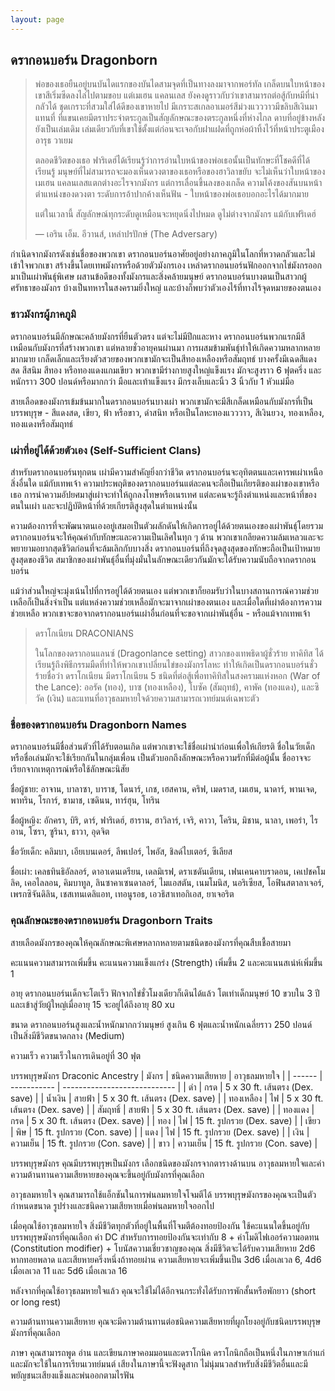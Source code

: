 ```yaml
---
layout: page
---
```

## <a name="dragonborn">ดรากอนบอร์น Dragonborn</a>

> พ่อของเธอยืนอยู่บนบันไดแรกของบันไดสามจุดที่เป็นทางลงมาจากพอร์ทัล เกล็ดบนใบหน้าของเขาสีเริ่มซีดลงไล่ไปตามขอบ แต่เมเฮน แคลนเลส ยังคงดูราวกับว่าเขาสามารถต่อสู้กับหมีที่น่ากลัวได้ ชุดเกราะที่สวมใส่ได้ดีของเขาหายไป มีเกราะสเกลอาเมอร์สีม่วงแวววาวมีขลิบสีเงินมาแทนที่ ที่แขนเคยมีตราประจำตระกูลเป็นสัญลักษณะของตระกูลหนึ่งที่ห่างไกล ดาบที่อยู่ข้างหลังยังเป็นเล่มเดิม เล่มเดียวกับที่เขาใช้ตั้งแต่ก่อนจะเจอกับฝาแฝดที่ถูกห่อผ้าทิ้งไว้ที่หน้าประตูเมืองอารุธ วาเยม
>
> ตลอดชีวิตของเธอ ฟาริเดฮ์ได้เรียนรู้ว่าการอ่านใบหน้าของพ่อเธอนั้นเป็นทักษะที่โชคดีที่ได้เรียนรู้ มนุษย์ที่ไม่สามารถจะมองเห็นดวงตาของเธอหรือของฮาวิลาขยับ จะไม่เห็นว่าใบหน้าของเมเฮน แคลนเลสแตกต่างอะไรจากมังกร แต่การเลื่อนขึ้นลงของเกล็ด ความโค้งของสันบนหน้า ตำแหน่งของดวงตา ระดับการอ้าปากค้างเห็นฟัน - ใบหน้าของพ่อเธอบอกอะไรได้มากมาย
>
> แต่ในเวลานี้ สัญลักษณ์ทุกระดับดูเหมือนจะหยุดนิ่งไปหมด ดูไม่ต่างจากมังกร แม้กับเฟริเดฮ์
>
> — เอริน เอ็ม. อีวานส์, เหล่าปรปักษ์ (The Adversary)

กำเนิดจากมังกรดังเช่นชื่อของพวกเขา ดรากอนบอร์นอาศัยอยู่อย่างภาคภูมิในโลกที่หวาดกลัวและไม่เข้าใจพวกเขา สร้างขึ้นโดยเทพมังกรหรือด้วยตัวมังกรเอง เหล่าดรากอนบอร์นฟักออกจากไข่มังกรออกมาเป็นเผ่าพันธุ์พิเศษ ผสานข้อดีของทั้งมังกรและสิ่งคล้ายมนุษย์ ดรากอนบอร์นบางตนเป็นสาวกผู้ศรัทธาของมังกร บ้างเป็นทหารในสงครามยิ่งใหญ่ และบ้างก็พบว่าตัวเองไร้ที่ทางไร้จุดหมายของตนเอง

### ชาวมังกรผู้ภาคภูมิ

ดรากอนบอร์นมีลักษณะคล้ายมังกรที่ยืนตัวตรง แต่จะไม่มีปีกและหาง ดรากอนบอร์นพวกแรกมีสีเหมือนกับมังกรที่สร้างพวกเขา แต่หลายชั่วอายุคนผ่านมา การผสมข้ามพันธุ์ทำให้เกิดความหลากหลายมากมาย เกล็ดเล็กและเรียงตัวสวยของพวกเขามักจะเป็นสีทองเหลืองหรือสัมฤทธ์ บางครั้งมีเฉดสีแดงสด สีสนิม สีทอง หรือทองแดงแกมเขียว พวกเขามีร่างกายสูงใหญ่แข็งแรง มักจะสูงราว 6 ฟุตครึ่ง และหนักราว 300 ปอนด์หรือมากกว่า มือและเท้าแข็งแรง มีกรงเล็บและนิ้ว 3 นิ้วกับ 1 หัวแม่มือ

สายเลือดของมังกรเข้มข้นมากในดรากอนบอร์นบางเผ่า พวกเขามักจะมีสีเกล็ดเหมือนกับมังกรที่เป็นบรรพบุรุษ - สีแดงสด, เขียว, ฟ้า หรือขาว, ดำสนิท หรือเป็นโลหะทองแวววาว, สีเงินยวง, ทองเหลือง, ทองแดงหรือสัมฤทธ์

### เผ่าที่อยู่ได้ด้วยตัวเอง (Self-Sufficient Clans)

สำหรับดรากอนบอร์นทุกตน เผ่ามีความสำคัญยิ่งกว่าชีวิต ดรากอนบอร์นจะอุทิตตนและเคารพเผ่าเหนือสิ่งอื่นใด แม้กับเทพเจ้า ความประพฤติของดรากอนบอร์นแต่ละคนจะถือเป็นเกียรติของเผ่าของเขาหรือเธอ การนำความอัปยศมาสู่เผ่าจะทำให้ถูกลงโทษหรือเนรเทศ แต่ละคนจะรู้ถึงตำแหน่งและหน้าที่ของตนในเผ่า และจะปฏิบัติหน้าที่ด้วยเกียรติสูงสุดในตำแหน่งนั้น

ความต้องการที่จะพัฒนาตนเองอยู่เสมอเป็นตัวผลักดันให้เกิดการอยู่ได้ด้วยตนเองของเผ่าพันธุ์โดยรวม ดรากอนบอร์นจะให้คุณค่ากับทักษะและความเป็นเลิศในทุก ๆ ด้าน พวกเขาเกลียดความล้มเหลวและจะพยายามอยากสุดชีวิตก่อนที่จะล้มเลิกกับบางสิ่ง ดรากอนบอร์นที่ถึงจุดสูงสุดของทักษะถือเป็นเป้าหมายสูงสุดของชีวิต สมาชิกของเผ่าพันธุ์อื่นที่มุ่งมั่นในลักษณะเดียวกันมักจะได้รับความนับถือจากดรากอนบอร์น

แม้ว่าส่วนใหญ่จะมุ่งเน้นไปที่การอยู่ได้ด้วยตนเอง แต่พวกเขาก็ยอมรับว่าในบางสถานการณ์ความช่วยเหลือก็เป็นสิ่งจำเป็น แต่แหล่งความช่วยเหลือมักจะมาจากเผ่าของตนเอง และเมื่อใดที่เผ่าต้องการความช่วยเหลือ พวกเขาจะขอจากดรากอนบอร์นเผ่าอื่นก่อนที่จะขอจากเผ่าพันธุ์อื่น - หรือแม้จากเทพเจ้า

> ดราโกเนียน DRACONIANS
>
> ในโลกของดรากอนแลนซ์ (Dragonlance setting) สาวกของเทพธิดาผู้ชั่วร้าย ทาคิทิส ได้เรียนรู้ถึงพิธีกรรมมืดที่ทำให้พวกเขาเปลี่ยนไข่ของมังกรโลหะ ทำให้เกิดเป็นดรากอนบอร์นชั่วร้ายชื่อว่า ดราโกเนียน มีดราโกเนียน 5 ชนิดที่ต่อสู้เพื่อทาคิทิสในสงครามแห่งหอก (War of the Lance): ออรัค (ทอง), บาซ (ทองเหลือง), โบซัค (สัมฤทธ์), คาพัค (ทองแดง), และซิวัค (เงิน) และแทนที่อาวุธลมหายใจด้วยความสามารถเวทย์มนต์เฉพาะตัว

### ชื่อของดรากอนบอร์น Dragonborn Names

ดรากอนบอร์นมีชื่อส่วนตัวที่ได้รับตอนเกิด แต่พวกเขาจะใช้ชื่อเผ่านำก่อนเพื่อให้เกียรติ ชื่อในวัยเด็กหรือชื่อเล่นมักจะใช้เรียกกันในกลุ่มเพื่อน เป็นตัวบอกถึงลักษณะหรือความรักที่มีต่อผู้นั้น ชื่ออาจจะเรียกจากเหตุการณ์หรือใช้ลักษณะนิสัย

ชื่อผู้ชาย: อาจาน, บาลาซา, บาราช, โดนาร์, เกช, เฮสคาน, คริฟ, เมดราส, เมเฮน, นาดาร์, พานเจด, พาทริน, โรการ์, ชามาช, เซดินน, ทาร์ฮุน, โทริน

ชื่อผู้หญิง: อักครา, บิริ, ดาร์, ฟาริเดฮ์, ฮาราน, ฮาวิลาร์, เจริ, คาวา, โคริน, มิชาน, นาลา, เพอร่า, ไรอาน, โซรา, ซูรินา, ธาวา, อุดจิต

ชื่อวัยเด็ก: คลิมบา, เอียเบนเดอร์, ลีพเปอร์, ไพอัส, ชิลด์ไบเตอร์, ซีเลียส

ชื่อเผ่า: เคลธทินธิอัลลอร์, ดาอาเดนเดรียน, เดลมิเรฟ, ดราเชดันเดียน, เฟนเคนคาบราดอน, เคเปชคโมลิค, เคอไลลอน, คิมบาทูล, ลินซาคาเซนดาลอร์, ไมแอสตัน, เนมโมนิส, นอริเซียส, โอฟินสตาลาเจอร์, เพรกซิจันดิลิน, เชสเทนเดลิแอท, เทอนูรอธ, เอวธิสาเทอกิเอส, ยาเจอริต

### คุณลักษณะของดรากอนบอร์น Dragonborn Traits

สายเลือดมังกรของคุณให้คุณลักษณะพิเศษหลากหลายตามชนิดของมังกรที่คุณสืบเชื้อสายมา

คะแนนความสามารถเพิ่มขึ้น คะแนนความแข็งแกร่ง (Strength) เพิ่มขึ้น 2 และคะแนนสเน่ห์เพิ่มขึ้น 1

อายุ ดรากอนบอร์นเด็กจะโตเร็ว ฟักจากไข่ชั่วโมงเดียวก็เดินได้แล้ว โตเท่าเด็กมนุษย์ 10 ขวบใน 3 ปี และเข้าสู่วัยผู้ใหญ่เมื่ออายุ 15 จะอยู่ได้ถึงอายุ 80 xu

ขนาด ดรากอนบอร์นสูงและน้ำหนักมากกว่ามนุษย์ สูงเกิน 6 ฟุตและน้ำหนักเฉลี่ยราว 250 ปอนด์ เป็นสิ่งมีชีวิตขนาดกลาง (Medium)

ความเร็ว ความเร็วในการเดินอยู่ที่ 30 ฟุต

บรรพบุรุษมังกร Draconic Ancestry
| มังกร | ชนิดความเสียหาย | อาวุธลมหายใจ |
| ------ | ----------- | ---------------------------- |
| ดำ | กรด | 5 x 30 ft. เส้นตรง (Dex. save) |
| น้ำเงิน | สายฟ้า | 5 x 30 ft. เส้นตรง (Dex. save) |
| ทองเหลือง | ไฟ | 5 x 30 ft. เส้นตรง (Dex. save) |
| สัมฤทธิ์ | สายฟ้า | 5 x 30 ft. เส้นตรง (Dex. save) |
| ทองแดง | กรด | 5 x 30 ft. เส้นตรง (Dex. save) |
| ทอง | ไฟ | 15 ft. รูปกรวย (Dex. save) |
| เขียว | พิษ | 15 ft. รูปกรวย (Con. save) |
| แดง | ไฟ | 15 ft. รูปกรวย (Dex. save) |
| เงิน | ความเย็น | 15 ft. รูปกรวย (Con. save) |
| ขาว | ความเย็น | 15 ft. รูปกรวย (Con. save) |

บรรพบุรุษมังกร คุณมีบรรพบุรุษเป็นมังกร เลือกชนิดของมังกรจากตารางด้านบน อาวุธลมหายใจและค่าความต้านทานความเสียหายของคุณจะขึ้นอยู่กับมังกรที่คุณเลือก

อาวุธลมหายใจ คุณสามารถใช้แอ็กชันในการพ่นลมหายใจโจมตีได้ บรรพบุรุษมังกรของคุณจะเป็นตัวกำหนดขนาด รูปร่างและชนิดความเสียหายเมื่อพ่นลมหายใจออกไป

เมื่อคุณใช้อาวุธลมหายใจ สิ่งมีชีวิตทุกตัวที่อยู่ในพื้นที่โจมตีต้องทอยป้องกัน ใช้คะแนนใดขึ้นอยู่กับบรรพบุรุษมังกรที่คุณเลือก ค่า DC สำหรับการทอยป้องกันจะเท่ากับ 8 + ค่าโมดิไฟเออร์ความอดทน (Constitution modifier) + โบนัสความเชี่ยวชาญของคุณ สิ่งมีชีวิตจะได้รับความเสียหาย 2d6 หากทอยพลาด และเสียหายครึ่งหนึ่งถ้าทอยผ่าน ความเสียหายจะเพิ่มขึ้นเป็น 3d6 เมื่อเลเวล 6, 4d6 เมื่อเลเวล 11 และ 5d6 เมื่อเลเวล 16

หลังจากที่คุณใช้อาวุธลมหายใจแล้ว คุณจะใช้ไม่ได้อีกจนกระทั่งได้รับการพักสั้นหรือพักยาว (short or long rest)

ความต้านทานความเสียหาย คุณจะมีความต้านทานต่อชนิดความเสียหายที่ผูกโยงอยู่กับชนิดบรรพบุรุษมังกรที่คุณเลือก

ภาษา คุณสามารถพูด อ่าน และเขียนภาษาคอมมอนและดราโกนิค ดราโกนิกถือเป็นหนึ่งในภาษาเก่าแก่และมักจะใช้ในการเรียนเวทย์มนต์ เสียงในภาษานี้จะฟังดูสาก ไม่นุ่มนวลสำหรับสิ่งมีชีวิตอื่นและมีพยัญชนะเสียงแข็งและพ่นออกตามไรฟัน